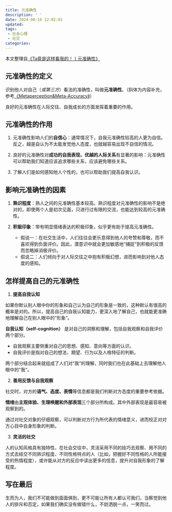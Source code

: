 ```yaml
---
title: 元准确性
description: ' '
date: 2024-08-16 12:02:01
updated:
tags:
 - 社会心理
 - 社交
categories:
---
```

本文整理自[《Ta竟是这样看我的！丨元准确性》](https://www.xinli001.com/info/100496718)

## 元准确性的定义

识别他人对自己（*或第三方*）看法的准确性，叫做**元准确性**。（斜体为内容补充，参考[《Metaperception&Meta-Accuracy》](https://davidakenny.net/ip/meta_acc.htm)）

良好的元准确性在人际交往、自我成长的方面发挥着重要的作用。

## 元准确性的作用

1. 元准确性影响人们的**自信心**：通常情况下，自我元准确性较高的人更为自信。反之，越是自认为不太能发觉他人态度，也就越容易出现不自信的情况。

2. 良好的元准确性对**成功的自我表现、优越的人际关系**有显著的影响：元准确性可以帮助我们知道应该追求哪些关系，应该避免哪些关系。

3. 了解人们是如何感知他人个性的，也可以帮助我们提高自我认识。

## 影响元准确性的因素

1. **熟识程度**：熟人之间的元准确性基本较高。熟识程度对元准确性的影响不是绝对的，即使两个人是初次见面，只进行过有限的交流，也能达到较高的元准确性。

2. **积极印象**：带有明显情绪表达的积极印象，似乎更有助于提高元准确性。
   * 假说一：在社交生活中，人们往往会更乐意得到他人的夸赞和尊敬，而不喜欢得到负面评价。因此，潜意识中就会更加敏感地“捕捉”到积极的反馈而忽略掉消极评价。
   * 假说二：人们倾向于对人际交往之中抱有积极幻想，进而影响到对他人态度的感知。
 
## 怎样提高自己的元准确性

1. **提高自我认知**

如果你默认别人眼中你的形象和自己认为自己的形象是一致的，这种默认有很高的概率是对的。所以，提高自己的自我认知能力，更深入地了解自己，也就能更准确地理解自己在别人眼中的“形象”。

**自我认知（self-cognition）** 是对自己的洞察和理解，包括自我观察和自我评价两个部分。
* 自我观察主要侧重对自己的思想、感知、意向等方面的认识。
* 自我评价是指对自己的想法、期望、行为以及人格特征的判断。

两个部分结合起来就组成了人们对“我”的理解，同时我们也在此基础上去理解他人眼中的“我”。

2. **善用反馈与自我观察**

社交时，对方的**语气、态度、表情**等信息都是我们判断对方态度的重要参考依据。

**情绪**由**主观体验、生理唤醒和外部表现**三个部分所构成。其中外部表现是最容易被观察到的。

通过对社交对象的仔细观察，可以判断对方行为所代表的情绪意义，进而校正对对方心目中自身形象的判断。

3. **灵活的社交**

人的认知风格具有独特性，在社会交往中，灵活采用不同的技巧去观察、用不同的方式去结交不同熟识程度、不同性格特点的人（比如，把握好不同性格的人所能接受的热情程度），或许能从对方的反应中读出更多的信息，提升对自我形象的了解程度。

## 写在最后

生而为人，我们不可能做到面面俱到，更不可能让所有人都认可我们，当察觉到他人的排斥和否定，如果我们确实没有做错什么，不妨洒脱一点，一笑而过。
 